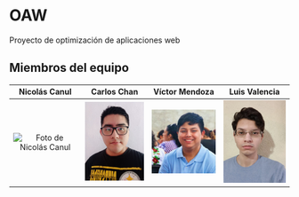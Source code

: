 # OAW
Proyecto de optimización de aplicaciones web
## Miembros del equipo

|                              Nicolás Canul                                        |                               Carlos Chan                             |                             Víctor Mendoza                                 |                                Luis Valencia                              |
|:---------------------------------------------------------------------------------:| :--------------------------------------------------------------------:| :-------------------------------------------------------------------------:| :------------------------------------------------------------------------:|
|<img src="img/nicolás_canul.jpeg" alt="Foto de Nicolás Canul" width=150px>         | <img src="img/carlos_chan.jpeg" alt="Foto de Carlos Chan" width=150px>| <img src="img/victor_mendoza.jpg" alt="Foto de Víctor Mendoza" width=150px>| <img src="img/luis_valencia.jpeg" alt="Foto de Luis Valencia" width=150px>|
